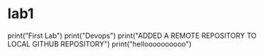 # lab1
print("First Lab")
print("Devops")
print("ADDED A REMOTE REPOSITORY TO LOCAL GITHUB REPOSITORY")
print("helloooooooooo")

